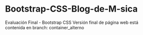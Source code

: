 # Bootstrap-CSS-Blog-de-M-sica
Evaluación Final - Bootstrap CSS
Versión final de página web está contenida en branch: container_alterno
